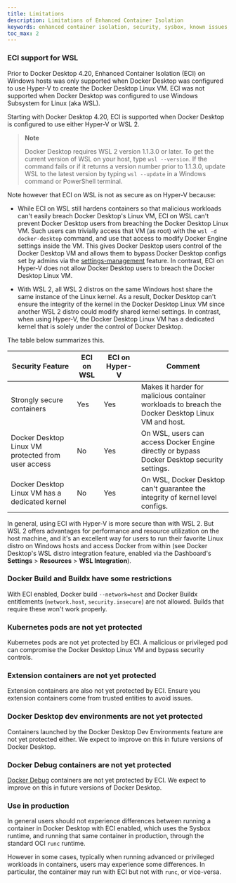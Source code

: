 ```yaml
---
title: Limitations
description: Limitations of Enhanced Container Isolation
keywords: enhanced container isolation, security, sysbox, known issues, Docker Desktop
toc_max: 2
---
```


### ECI support for WSL

Prior to Docker Desktop 4.20, Enhanced Container Isolation (ECI) on
Windows hosts was only supported when Docker Desktop was configured to use
Hyper-V to create the Docker Desktop Linux VM. ECI was not supported when Docker
Desktop was configured to use Windows Subsystem for Linux (aka WSL).

Starting with Docker Desktop 4.20, ECI is supported when Docker Desktop is
configured to use either Hyper-V or WSL 2.

>**Note**
>
> Docker Desktop requires WSL 2 version 1.1.3.0 or later. To get the current
> version of WSL on your host, type `wsl --version`. If the command fails or if
> it returns a version number prior to 1.1.3.0, update WSL to the latest version
> by typing `wsl --update` in a Windows command or PowerShell terminal.

Note however that ECI on WSL is not as secure as on Hyper-V because:

* While ECI on WSL still hardens containers so that malicious workloads can't
  easily breach Docker Desktop's Linux VM, ECI on WSL can't prevent Docker
  Desktop users from breaching the Docker Desktop Linux VM. Such users can
  trivially access that VM (as root) with the `wsl -d docker-desktop` command,
  and use that access to modify Docker Engine settings inside the VM. This gives
  Docker Desktop users control of the Docker Desktop VM and allows them to
  bypass Docker Desktop configs set by admins via the
  [settings-management](../settings-management/index.md) feature. In contrast,
  ECI on Hyper-V does not allow Docker Desktop users to breach the Docker
  Desktop Linux VM.

* With WSL 2, all WSL 2 distros on the same Windows host share the same instance
  of the Linux kernel. As a result, Docker Desktop can't ensure the integrity of
  the kernel in the Docker Desktop Linux VM since another WSL 2 distro could
  modify shared kernel settings. In contrast, when using Hyper-V, the Docker
  Desktop Linux VM has a dedicated kernel that is solely under the control of
  Docker Desktop.

The table below summarizes this.

| Security Feature                                   | ECI on WSL   | ECI on Hyper-V   | Comment               |
| -------------------------------------------------- | ------------ | ---------------- | --------------------- |
| Strongly secure containers                         | Yes          | Yes              | Makes it harder for malicious container workloads to breach the Docker Desktop Linux VM and host. |
| Docker Desktop Linux VM protected from user access | No           | Yes              | On WSL, users can access Docker Engine directly or bypass Docker Desktop security settings. |
| Docker Desktop Linux VM has a dedicated kernel     | No           | Yes              | On WSL, Docker Desktop can't guarantee the integrity of kernel level configs. |

In general, using ECI with Hyper-V is more secure than with WSL 2. But WSL 2
offers advantages for performance and resource utilization on the host machine,
and it's an excellent way for users to run their favorite Linux distro on
Windows hosts and access Docker from within (see Docker Desktop's WSL distro
integration feature, enabled via the Dashboard's **Settings** > **Resources** > **WSL Integration**).

### Docker Build and Buildx have some restrictions

With ECI enabled, Docker build `--network=host` and Docker Buildx entitlements
(`network.host`, `security.insecure`) are not allowed. Builds that require
these won't work properly.

### Kubernetes pods are not yet protected

Kubernetes pods are not yet protected by ECI. A malicious or privileged pod can
compromise the Docker Desktop Linux VM and bypass security controls.

### Extension containers are not yet protected

Extension containers are also not yet protected by ECI. Ensure you extension
containers come from trusted entities to avoid issues.

### Docker Desktop dev environments are not yet protected

Containers launched by the Docker Desktop Dev Environments feature are not yet
protected either. We expect to improve on this in future versions of Docker
Desktop.

### Docker Debug containers are not yet protected

[Docker Debug](https://docs.docker.com/reference/cli/docker/debug/) containers
are not yet protected by ECI. We expect to improve on this in future versions of
Docker Desktop.

### Use in production

In general users should not experience differences between running a container
in Docker Desktop with ECI enabled, which uses the Sysbox runtime, and running
that same container in production, through the standard OCI `runc` runtime.

However in some cases, typically when running advanced or privileged workloads in
containers, users may experience some differences. In particular, the container
may run with ECI but not with `runc`, or vice-versa.
